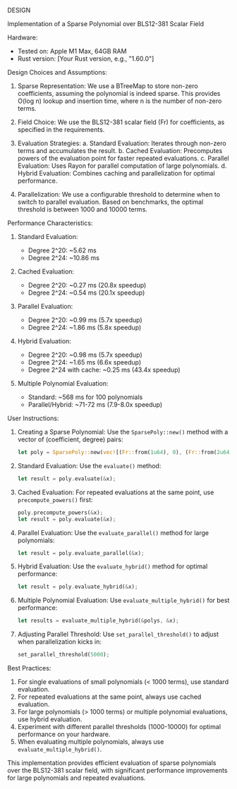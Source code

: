 DESIGN

Implementation of a Sparse Polynomial over BLS12-381 Scalar Field

Hardware:
- Tested on: Apple M1 Max, 64GB RAM
- Rust version: [Your Rust version, e.g., "1.60.0"]

Design Choices and Assumptions:

1. Sparse Representation:
   We use a BTreeMap to store non-zero coefficients, assuming the polynomial is indeed sparse. 
   This provides O(log n) lookup and insertion time, where n is the number of non-zero terms.

2. Field Choice:
   We use the BLS12-381 scalar field (Fr) for coefficients, as specified in the requirements.

3. Evaluation Strategies:
   a. Standard Evaluation: Iterates through non-zero terms and accumulates the result.
   b. Cached Evaluation: Precomputes powers of the evaluation point for faster repeated evaluations.
   c. Parallel Evaluation: Uses Rayon for parallel computation of large polynomials.
   d. Hybrid Evaluation: Combines caching and parallelization for optimal performance.

4. Parallelization:
   We use a configurable threshold to determine when to switch to parallel evaluation.
   Based on benchmarks, the optimal threshold is between 1000 and 10000 terms.

Performance Characteristics:

1. Standard Evaluation:
   - Degree 2^20: ~5.62 ms
   - Degree 2^24: ~10.86 ms

2. Cached Evaluation:
   - Degree 2^20: ~0.27 ms (20.8x speedup)
   - Degree 2^24: ~0.54 ms (20.1x speedup)

3. Parallel Evaluation:
   - Degree 2^20: ~0.99 ms (5.7x speedup)
   - Degree 2^24: ~1.86 ms (5.8x speedup)

4. Hybrid Evaluation:
   - Degree 2^20: ~0.98 ms (5.7x speedup)
   - Degree 2^24: ~1.65 ms (6.6x speedup)
   - Degree 2^24 with cache: ~0.25 ms (43.4x speedup)

5. Multiple Polynomial Evaluation:
   - Standard: ~568 ms for 100 polynomials
   - Parallel/Hybrid: ~71-72 ms (7.9-8.0x speedup)

User Instructions:

1. Creating a Sparse Polynomial:
   Use the `SparsePoly::new()` method with a vector of (coefficient, degree) pairs:
   ```rust
   let poly = SparsePoly::new(vec![(Fr::from(1u64), 0), (Fr::from(2u64), 2), (Fr::from(3u64), 5)]);
   ```

2. Standard Evaluation:
   Use the `evaluate()` method:
   ```rust
   let result = poly.evaluate(&x);
   ```

3. Cached Evaluation:
   For repeated evaluations at the same point, use `precompute_powers()` first:
   ```rust
   poly.precompute_powers(&x);
   let result = poly.evaluate(&x);
   ```

4. Parallel Evaluation:
   Use the `evaluate_parallel()` method for large polynomials:
   ```rust
   let result = poly.evaluate_parallel(&x);
   ```

5. Hybrid Evaluation:
   Use the `evaluate_hybrid()` method for optimal performance:
   ```rust
   let result = poly.evaluate_hybrid(&x);
   ```

6. Multiple Polynomial Evaluation:
   Use `evaluate_multiple_hybrid()` for best performance:
   ```rust
   let results = evaluate_multiple_hybrid(&polys, &x);
   ```

7. Adjusting Parallel Threshold:
   Use `set_parallel_threshold()` to adjust when parallelization kicks in:
   ```rust
   set_parallel_threshold(5000);
   ```

Best Practices:
1. For single evaluations of small polynomials (< 1000 terms), use standard evaluation.
2. For repeated evaluations at the same point, always use cached evaluation.
3. For large polynomials (> 1000 terms) or multiple polynomial evaluations, use hybrid evaluation.
4. Experiment with different parallel thresholds (1000-10000) for optimal performance on your hardware.
5. When evaluating multiple polynomials, always use `evaluate_multiple_hybrid()`.

This implementation provides efficient evaluation of sparse polynomials over the BLS12-381 scalar field, 
with significant performance improvements for large polynomials and repeated evaluations.
